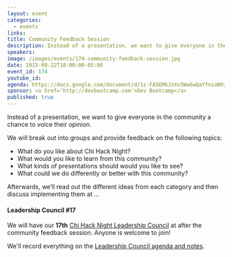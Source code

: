 ```yaml
---
layout: event
categories: 
  - events
links:
title: Community Feedback Session
description: Instead of a presentation, we want to give everyone in the community a chance to voice their opinion. We will break out into groups and provide feedback on four topics.
speakers:
image: /images/events/174-community-feedback-session.jpg
date: 2015-09-22T18:00:00-05:00
event_id: 174
youtube_id: 
agenda: https://docs.google.com/document/d/1z-FA5EMkJzXv5Ww6wQaYfnioWVz0tYCndSeAAg200Bs/edit#
sponsor: <a href='http://devbootcamp.com'>Dev Bootcamp</a>
published: true
---
```


Instead of a presentation, we want to give everyone in the community a chance to voice their opinion.

We will break out into groups and provide feedback on the following topics:

* What do you like about Chi Hack Night?
* What would you like to learn from this community? 
* What kinds of presentations should would you like to see?
* What could we do differently or better with this community?

Afterwards, we’ll read out the different ideas from each category and then discuss implementing them at …

#### Leadership Council #17

We will have our **17th** [Chi Hack Night Leadership Council](http://chihacknight.org/leadership-council.html) at after the community feedback session. Anyone is welcome to join! 

We'll record everything on the [Leadership Council agenda and notes](https://docs.google.com/document/d/1mlVH4e17v3tBMW5WCrMejKjGr5TPyVrVvpiungpuuQ8/edit#).